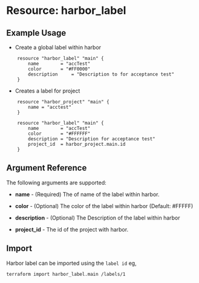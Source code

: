 # Resource: harbor_label

## Example Usage

* Create a global label within harbor
```hcl
	resource "harbor_label" "main" {
		name  		= "accTest"
		color 		= "#FF0000"
		description 	= "Description to for acceptance test"
	}
```

* Creates a label for project 
```hcl
	resource "harbor_project" "main" {
		name = "acctest"
	}

	resource "harbor_label" "main" {
		name  		= "accTest"
		color 		= "#FFFFFF"
		description = "Description for acceptance test"
		project_id	= harbor_project.main.id
	}
```

## Argument Reference
The following arguments are supported:

* **name** - (Required) The of name of the label within harbor.

* **color** - (Optional) The color of the label within harbor (Default: #FFFFF)

* **description** - (Optional) The Description of the label within harbor

* **project_id** - The id of the project with harbor.

## Import
Harbor label can be imported using the `label id` eg,

`
terraform import harbor_label.main /labels/1
`
